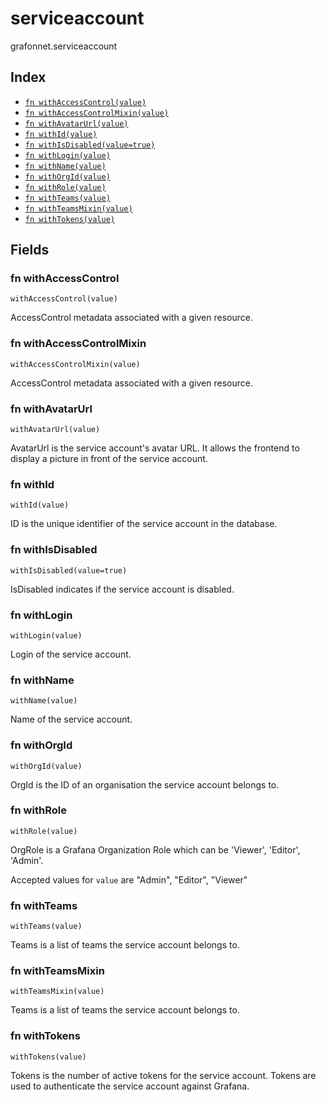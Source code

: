 # serviceaccount

grafonnet.serviceaccount

## Index

* [`fn withAccessControl(value)`](#fn-withaccesscontrol)
* [`fn withAccessControlMixin(value)`](#fn-withaccesscontrolmixin)
* [`fn withAvatarUrl(value)`](#fn-withavatarurl)
* [`fn withId(value)`](#fn-withid)
* [`fn withIsDisabled(value=true)`](#fn-withisdisabled)
* [`fn withLogin(value)`](#fn-withlogin)
* [`fn withName(value)`](#fn-withname)
* [`fn withOrgId(value)`](#fn-withorgid)
* [`fn withRole(value)`](#fn-withrole)
* [`fn withTeams(value)`](#fn-withteams)
* [`fn withTeamsMixin(value)`](#fn-withteamsmixin)
* [`fn withTokens(value)`](#fn-withtokens)

## Fields

### fn withAccessControl

```jsonnet
withAccessControl(value)
```

AccessControl metadata associated with a given resource.

### fn withAccessControlMixin

```jsonnet
withAccessControlMixin(value)
```

AccessControl metadata associated with a given resource.

### fn withAvatarUrl

```jsonnet
withAvatarUrl(value)
```

AvatarUrl is the service account's avatar URL. It allows the frontend to display a picture in front
of the service account.

### fn withId

```jsonnet
withId(value)
```

ID is the unique identifier of the service account in the database.

### fn withIsDisabled

```jsonnet
withIsDisabled(value=true)
```

IsDisabled indicates if the service account is disabled.

### fn withLogin

```jsonnet
withLogin(value)
```

Login of the service account.

### fn withName

```jsonnet
withName(value)
```

Name of the service account.

### fn withOrgId

```jsonnet
withOrgId(value)
```

OrgId is the ID of an organisation the service account belongs to.

### fn withRole

```jsonnet
withRole(value)
```

OrgRole is a Grafana Organization Role which can be 'Viewer', 'Editor', 'Admin'.

Accepted values for `value` are "Admin", "Editor", "Viewer"

### fn withTeams

```jsonnet
withTeams(value)
```

Teams is a list of teams the service account belongs to.

### fn withTeamsMixin

```jsonnet
withTeamsMixin(value)
```

Teams is a list of teams the service account belongs to.

### fn withTokens

```jsonnet
withTokens(value)
```

Tokens is the number of active tokens for the service account.
Tokens are used to authenticate the service account against Grafana.
